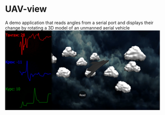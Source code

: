 # UAV-view
A demo application that reads angles from a serial port and displays their change by rotating a 3D model of an unmanned aerial vehicle
![Image alt](https://github.com/ByMisterAnt/UAV-view/blob/33a7194903f61c1d59d0a8ab673e0cdc25af3cbe/demo.png)
